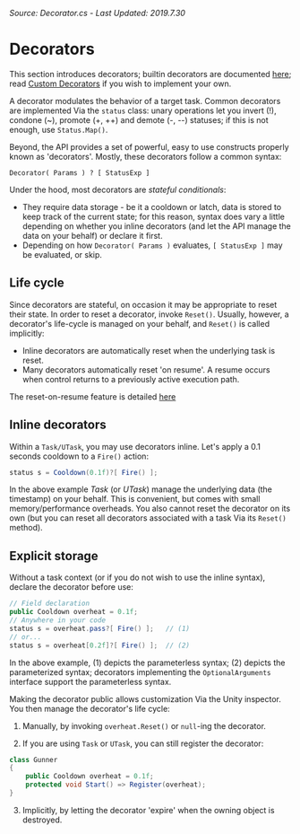 *Source: Decorator.cs - Last Updated: 2019.7.30*

# Decorators

This section introduces decorators; builtin decorators are documented [here](Decorators-Builtin.md); read [Custom Decorators](Decorators-Custom.md) if you wish to implement your own.

A decorator modulates the behavior of a target task. Common decorators are implemented Via the `status` class: unary operations let you invert (!), condone (~), promote (+, ++) and demote (-, --) statuses; if this is not enough, use `Status.Map()`.

Beyond, the API provides a set of powerful, easy to use constructs properly known as 'decorators'. Mostly, these decorators follow a common syntax:

```
Decorator( Params ) ? [ StatusExp ]
```

Under the hood, most decorators are *stateful conditionals*:
- They require data storage - be it a cooldown or latch, data is stored to keep track of the current state; for this reason, syntax does vary a little depending on whether you inline decorators (and let the API manage the data on your behalf) or declare it first.
- Depending on how `Decorator( Params )` evaluates, `[ StatusExp ]` may be evaluated, or skip.

## Life cycle

Since decorators are stateful, on occasion it may be appropriate to reset their state. In order to reset a decorator, invoke `Reset()`. Usually, however, a decorator's life-cycle is managed on your behalf, and `Reset()` is called implicitly:

- Inline decorators are automatically reset when the underlying task is reset.
- Many decorators automatically reset 'on resume'. A resume occurs when control returns to a previously active execution path.

The reset-on-resume feature is detailed [here](RoR.md)

## Inline decorators

Within a `Task/UTask`, you may use decorators inline. Let's apply a 0.1 seconds cooldown to a `Fire()` action:

```cs
status s = Cooldown(0.1f)?[ Fire() ];
```

In the above example *Task* (or *UTask*) manage the underlying data (the timestamp) on your behalf. This is convenient, but comes with small memory/performance overheads. You also cannot reset the decorator on its own (but you can reset all decorators associated with a task Via its `Reset()` method).

## Explicit storage

Without a task context (or if you do not wish to use the inline syntax), declare the decorator before use:

```cs
// Field declaration
public Cooldown overheat = 0.1f;
// Anywhere in your code
status s = overheat.pass?[ Fire() ];   // (1)
// or...
status s = overheat[0.2f]?[ Fire() ];  // (2)
```

In the above example, (1) depicts the parameterless syntax; (2) depicts the parameterized syntax; decorators implementing the `OptionalArguments` interface support the parameterless syntax.

Making the decorator public allows customization Via the Unity inspector. You then manage the decorator's life cycle:

1) Manually, by invoking `overheat.Reset()` or `null`-ing the decorator.

2) If you are using `Task` or `UTask`, you can still register the decorator:

```cs
class Gunner
{
    public Cooldown overheat = 0.1f;
    protected void Start() => Register(overheat);
}
```

3) Implicitly, by letting the decorator 'expire' when the owning object is destroyed.
